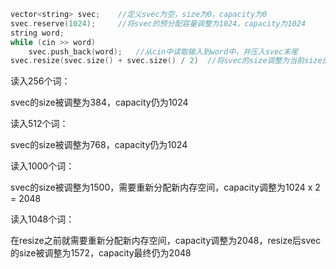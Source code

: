 ```c++
vector<string> svec;	//定义svec为空，size为0，capacity为0
svec.reserve(1024);		//将svec的预分配容量调整为1024，capacity为1024
string word;
while (cin >> word)
    svec.push_back(word);	//从cin中读取输入到word中，并压入svec末尾
svec.resize(svec.size() + svec.size() / 2)	//将svec的size调整为当前size的1.5倍
```

读入256个词：

svec的size被调整为384，capacity仍为1024

读入512个词：

svec的size被调整为768，capacity仍为1024

读入1000个词：

svec的size被调整为1500，需要重新分配新内存空间，capacity调整为1024 x 2 = 2048

读入1048个词：

在resize之前就需要重新分配新内存空间，capacity调整为2048，resize后svec的size被调整为1572，capacity最终仍为2048